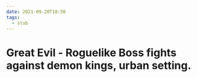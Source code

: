 ```yaml
---
date: 2021-09-20T18:50
tags: 
  - stub
---
```


# Great Evil - Roguelike Boss fights against demon kings, urban setting.

